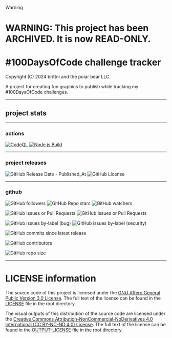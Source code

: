 > [!WARNING]
> # WARNING: This project has been ARCHIVED. It is now READ-ONLY.

# #100DaysOfCode challenge tracker

Copyright (C) 2024 brittni and the polar bear LLC.

A project for creating fun graphics to publish while tracking my #100DaysOfCode challenges.

----

## project stats

----

### actions

[![CodeQL](https://github.com/blwatkins/100-days-of-code-challenge-tracker/actions/workflows/codeql.yml/badge.svg)](https://github.com/blwatkins/100-days-of-code-challenge-tracker/actions/workflows/codeql.yml)
[![Node.js Build](https://github.com/blwatkins/100-days-of-code-challenge-tracker/actions/workflows/node-build.yml/badge.svg)](https://github.com/blwatkins/100-days-of-code-challenge-tracker/actions/workflows/node-build.yml)

----

### project releases

![GitHub Release Date - Published_At](https://img.shields.io/github/release-date/blwatkins/100-days-of-code-challenge-tracker)
![GitHub License](https://img.shields.io/github/license/blwatkins/100-days-of-code-challenge-tracker)

----

### github

![GitHub followers](https://img.shields.io/github/followers/blwatkins)
![GitHub Repo stars](https://img.shields.io/github/stars/blwatkins/100-days-of-code-challenge-tracker)
![GitHub watchers](https://img.shields.io/github/watchers/blwatkins/100-days-of-code-challenge-tracker)

![GitHub Issues or Pull Requests](https://img.shields.io/github/issues/blwatkins/100-days-of-code-challenge-tracker)
![GitHub Issues or Pull Requests](https://img.shields.io/github/issues-pr/blwatkins/100-days-of-code-challenge-tracker)

![GitHub issues by-label (bug)](https://img.shields.io/github/issues/blwatkins/100-days-of-code-challenge-tracker/bug?color=red)
![GitHub issues by-label (security)](https://img.shields.io/github/issues/blwatkins/100-days-of-code-challenge-tracker/security?color=red)

![GitHub commits since latest release](https://img.shields.io/github/commits-since/blwatkins/100-days-of-code-challenge-tracker/latest)

![GitHub contributors](https://img.shields.io/github/contributors-anon/blwatkins/100-days-of-code-challenge-tracker)

![GitHub repo size](https://img.shields.io/github/repo-size/blwatkins/100-days-of-code-challenge-tracker)

----

# LICENSE information

The source code of this project is licensed under the
[GNU Affero General Public Version 3.0 License](https://www.gnu.org/licenses/agpl-3.0.en.html).
The full text of the license can be found in the
[LICENSE](https://github.com/blwatkins/100-days-of-code-challenge-tracker/blob/main/LICENSE)
file in the root directory.

The visual outputs of this distribution of the source code are licensed under the
[Creative Commons Attribution-NonCommercial-NoDerivatives 4.0 International (CC BY-NC-ND 4.0) License](https://creativecommons.org/licenses/by-nc-nd/4.0/).
The full text of the license can be found in the
[OUTPUT-LICENSE](https://github.com/blwatkins/100-days-of-code-challenge-tracker/blob/main/OUTPUT-LICENSE)
file in the root directory.
